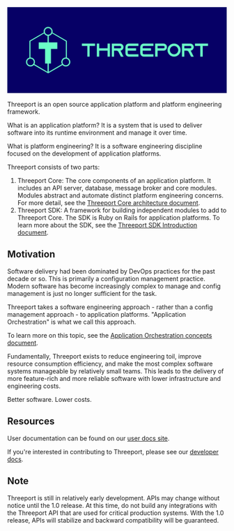 <img src="docs/dev/img/threeport-logo-green.jpg">

Threeport is an open source application platform and platform engineering framework.

What is an application platform?  It is a system that is used to deliver software into its runtime environment and manage it over time.

What is platform engineering?  It is a software engineering discipline focused on the development of application platforms.

Threeport consists of two parts:

1. Threeport Core: The core components of an application platform.  It includes an API server, database, message broker and core modules.  Modules abstract and automate distinct platform engineering concerns.  For more detail, see the [Threeport Core architecture document](https://threeport.io/architecture/threeport-core).
2. Threeport SDK: A framework for building independent modules to add to Threeport Core.  The SDK is Ruby on Rails for application platforms.  To learn more about the SDK, see the [Threeport SDK Introduction document](https://threeport.io/sdk/sdk-intro/).

## Motivation

Software delivery had been dominated by DevOps practices for the past decade or so.  This is primarily a configuration management practice.  Modern software has become increasingly complex to manage and config management is just no longer sufficient for the task.

Threeport takes a software engineering approach - rather than a config management approach - to application platforms.  "Application Orchestration" is what we call this approach.

To learn more on this topic, see the [Application Orchestration concepts document](https://threeport.io/concepts/application-orchestration).

Fundamentally, Threeport exists to reduce engineering toil, improve resource
consumption efficiency, and make the most complex software systems manageable by
relatively small teams.  This leads to the delivery of more feature-rich and
more reliable software with lower infrastructure and engineering costs.

Better software.  Lower costs.

## Resources

User documentation can be found on our [user docs site](https://threeport.io/).

If you're interested in contributing to Threeport, please see our
[developer docs](docs/dev/README.md).

## Note

Threeport is still in relatively early development. APIs may change without notice until the 1.0 release. At this time, do not build any integrations with the Threeport API that are used for critical production systems. With the 1.0 release, APIs will stabilize and backward compatibility will be guaranteed.
